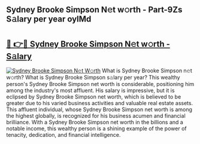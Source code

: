 ## Sydney Brooke Simpson N𝚎t w𝚘rth - Part-9Zs S𝚊lary per year oyIMd

# <h2><a href="http://gc1xoif.nevu.top/?p=Sydney+Brooke+Simpson">🔗 👉🔴 Sydney Brooke Simpson N𝚎t w𝚘rth - S𝚊lary</a></h2>

[![Sydney Brooke Simpson N𝚎t W𝚘rth](https://i.imgur.com/Oavwk0R.jpeg)](http://gc1xoif.nevu.top/?p=Sydney+Brooke+Simpson)
What is Sydney Brooke Simpson n𝚎t w𝚘rth? What is Sydney Brooke Simpson s𝚊lary per year?
This wealthy person's Sydney Brooke Simpson net worth is considerable, positioning him among the industry's most affluent. His salary is impressive, but it is eclipsed by Sydney Brooke Simpson net worth, which is believed to be greater due to his varied business activities and valuable real estate assets. This affluent individual, whose Sydney Brooke Simpson net worth is among the highest globally, is recognized for his business acumen and financial brilliance. With a Sydney Brooke Simpson net worth in the billions and a notable income, this wealthy person is a shining example of the power of tenacity, dedication, and financial intelligence.
